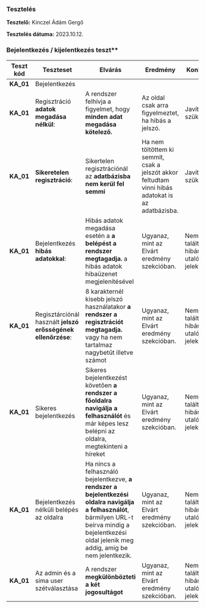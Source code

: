 ### Tesztelés

**Tesztelő:** Kinczel Ádám Gergő

**Tesztelés dátuma:** 2023.10.12.

### Bejelentkezés / kijelentkezés teszt**

| Teszt kód | Teszteset | Elvárás | Eredmény | Konklúzió |
| --------- | --------- | ------- | -------- | --------- |
| __KA_01__ | Bejelentkezés |  |  |  |
| __KA_01__ | Regisztráció __adatok megadása nélkül__: | A rendszer felhívja a figyelmet, hogy **minden adat megadása kötelező.**  | Az oldal csak arra figyelmeztet, ha hibás a jelszó. | Javítás szükséges. |
| __KA_01__ |  __Sikeretelen regisztráció__: | Sikertelen regisztrációnál az **adatbázisba nem kerül fel semmi** | Ha nem töltöttem ki semmit, csak a jelszót akkor feltudtam vinni hibás adatokat is az adatbázisba. | Javítani szükséges. |
| __KA_01__ |  Bejelentkezés __hibás adatokkal__: | Hibás adatok megadása esetén a **a belépést a rendszer megtagadja.** a hibás adatok hibaüzenet megjelenítésével | Ugyanaz, mint az Elvárt eredmény szekcióban. | Nem találtam hibára utaló jeleket. |
| __KA_01__ |  Regisztárciónál használt __jelszó erősségének ellenőrzése__: | 8 karakternél kisebb jelszó használatakor **a rendszer a regisztrációt megtagadja.** vagy ha nem tartalmaz nagybetűt illetve számot| Ugyanaz, mint az Elvárt eredmény szekcióban. | Nem találtam hibára utaló jeleket. |
| __KA_01__ | Sikeres bejelentkezés | Sikeres bejelentkezést követően **a rendszer a főoldalra navigálja a felhasználót** és már képes lesz belépni az oldalra, megtekinteni a híreket| Ugyanaz, mint az Elvárt eredmény szekcióban. | Nem találtam hibára utaló jeleket. |
| __KA_01__ | Bejelentkezés nélküli belépés az oldalra | Ha nincs a felhasználó bejelentkezve, **a rendszer a bejelentkezési oldalra navigálja a felhasználót**, bármilyen URL-t beírva mindig a bejelentkezési oldal jelenik meg addig, amíg be nem jelentkezik. | Ugyanaz, mint az Elvárt eredmény szekcióban. | Nem találtam hibára utaló jeleket. |
| __KA_01__ | Az admin és a sima user szétválasztása | A rendszer **megkülönbözteti a két jogosultágot** | Ugyanaz, mint az Elvárt eredmény szekcióban. | Nem találtam hibára utaló jeleket. |
